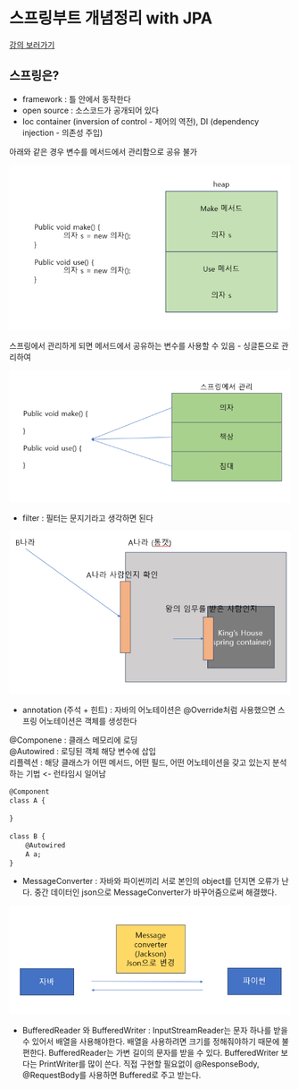 # 스프링부트 개념정리 with JPA

[강의 보러가기](https://youtu.be/XBG6CUtVCIg?si=yF1N7MYalzhut8RY)

## 스프링은?
- framework : 틀 안에서 동작한다
- open source : 소스코드가 공개되어 있다
- Ioc container (inversion of control - 제어의 역전), DI (dependency injection - 의존성 주입)

아래와 같은 경우 변수를 메서드에서 관리함으로 공유 불가

<p align="center"><img src="./image/image.png"></p>

스프링에서 관리하게 되면 메서드에서 공유하는 변수를 사용할 수 있음 - 싱글톤으로 관리하여 
<p align="center"><img src="./image/image1.png"></p>

- filter : 필터는 문지기라고 생각하면 된다
<p align="center"><img src="./image/image2.png"></p>

- annotation (주석 + 힌트) : 자바의 어노테이션은 @Override처럼 사용했으면 스프링 어노테이션은 객체를 생성한다

@Componene : 클래스 메모리에 로딩 \
@Autowired : 로딩된 객체 해당 변수에 삽입 \
리플렉션 : 해당 클래스가 어떤 메서드, 어떤 필드, 어떤 어노테이션을 갖고 있는지 분석하는 기법 <- 런타임시 일어남

    @Component
    class A {

    }

    class B {
        @Autowired
        A a;
    }

- MessageConverter : 자바와 파이썬끼리 서로 본인의 object를 던지면 오류가 난다. 중간 데이터인 json으로 MessageConverter가 바꾸어줌으로써 해결했다.
<p align="center"><img src="./image/image3.png"></p>

- BufferedReader 와 BufferedWriter : InputStreamReader는 문자 하나를 받을 수 있어서 배열을 사용해야한다. 배열을 사용하려면 크기를 정해줘야하기 때문에 불편한다. BufferedReader는 가변 길이의 문자를 받을 수 있다. BufferedWriter 보다는 PrintWriter를 많이 쓴다. 
직접 구현할 필요없이 @ResponseBody, @RequestBody를 사용하면 Buffered로 주고 받는다. 

